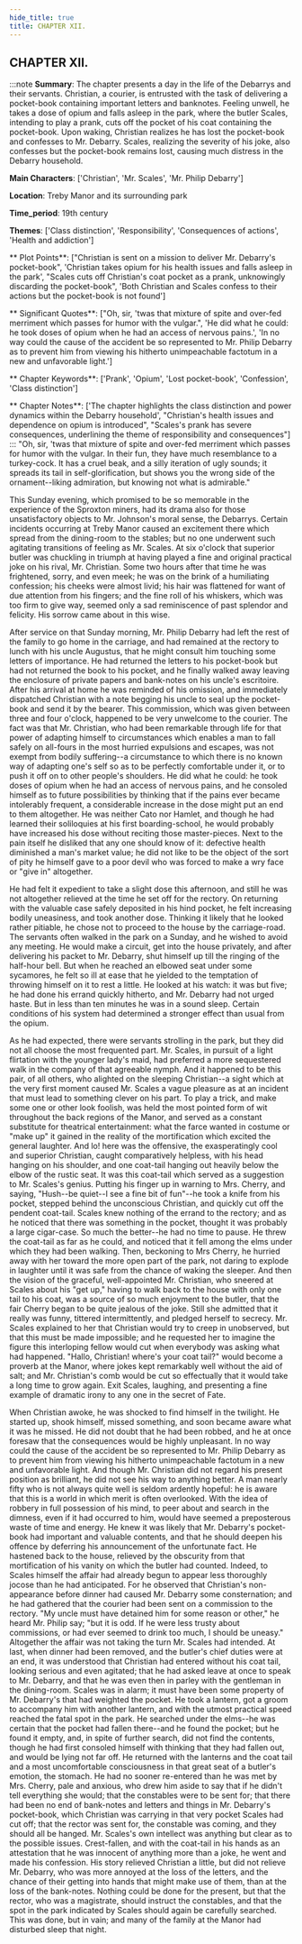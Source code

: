 ```yaml
---
hide_title: true
title: CHAPTER XII.
---
```

## CHAPTER XII.
:::note
**Summary**:
The chapter presents a day in the life of the Debarrys and their servants. Christian, a courier, is entrusted with the task of delivering a pocket-book containing important letters and banknotes. Feeling unwell, he takes a dose of opium and falls asleep in the park, where the butler Scales, intending to play a prank, cuts off the pocket of his coat containing the pocket-book. Upon waking, Christian realizes he has lost the pocket-book and confesses to Mr. Debarry. Scales, realizing the severity of his joke, also confesses but the pocket-book remains lost, causing much distress in the Debarry household.

**Main Characters**:
['Christian', 'Mr. Scales', 'Mr. Philip Debarry']

**Location**:
Treby Manor and its surrounding park

**Time_period**:
19th century

**Themes**:
['Class distinction', 'Responsibility', 'Consequences of actions', 'Health and addiction']

** Plot Points**:
["Christian is sent on a mission to deliver Mr. Debarry's pocket-book", 'Christian takes opium for his health issues and falls asleep in the park', "Scales cuts off Christian's coat pocket as a prank, unknowingly discarding the pocket-book", 'Both Christian and Scales confess to their actions but the pocket-book is not found']

** Significant Quotes**:
["Oh, sir, 'twas that mixture of spite and over-fed merriment which passes for humor with the vulgar.", 'He did what he could: he took doses of opium when he had an access of nervous pains.', 'In no way could the cause of the accident be so represented to Mr. Philip Debarry as to prevent him from viewing his hitherto unimpeachable factotum in a new and unfavorable light.']

** Chapter Keywords**:
['Prank', 'Opium', 'Lost pocket-book', 'Confession', 'Class distinction']

** Chapter Notes**:
['The chapter highlights the class distinction and power dynamics within the Debarry household', "Christian's health issues and dependence on opium is introduced", "Scales's prank has severe consequences, underlining the theme of responsibility and consequences"]
:::
"Oh, sir, 'twas that mixture of spite and over-fed merriment which passes for humor with the vulgar. In their fun, they have much resemblance to a turkey-cock. It has a cruel beak, and a silly iteration of ugly sounds; it spreads its tail in self-glorification, but shows you the wrong side of the ornament--liking admiration, but knowing not what is admirable." 

This Sunday evening, which promised to be so memorable in the experience of the Sproxton miners, had its drama also for those unsatisfactory objects to Mr. Johnson's moral sense, the Debarrys. Certain incidents occurring at Treby Manor caused an excitement there which spread from the dining-room to the stables; but no one underwent such agitating transitions of feeling as Mr. Scales. At six o'clock that superior butler was chuckling in triumph at having played a fine and original practical joke on his rival, Mr. Christian. Some two hours after that time he was frightened, sorry, and even meek; he was on the brink of a humiliating confession; his cheeks were almost livid; his hair was flattened for want of due attention from his fingers; and the fine roll of his whiskers, which was too firm to give way, seemed only a sad reminiscence of past splendor and felicity. His sorrow came about in this wise. 

After service on that Sunday morning, Mr. Philip Debarry had left the rest of the family to go home in the carriage, and had remained at the rectory to lunch with his uncle Augustus, that he might consult him touching some letters of importance. He had returned the letters to his pocket-book but had not returned the book to his pocket, and he finally walked away leaving the enclosure of private papers and bank-notes on his uncle's escritoire. After his arrival at home he was reminded of his omission, and immediately dispatched Christian with a note begging his uncle to seal up the pocket-book and send it by the bearer. This commission, which was given between three and four o'clock, happened to be very unwelcome to the courier. The fact was that Mr. Christian, who had been remarkable through life for that power of adapting himself to circumstances which enables a man to fall safely on all-fours in the most hurried expulsions and escapes, was not exempt from bodily suffering--a circumstance to which there is no known way of adapting one's self so as to be perfectly comfortable under it, or to push it off on to other people's shoulders. He did what he could: he took doses of opium when he had an access of nervous pains, and he consoled himself as to future possibilities by thinking that if the pains ever became intolerably frequent, a considerable increase in the dose might put an end to them altogether. He was neither Cato nor Hamlet, and though he had learned their soliloquies at his first boarding-school, he would probably have increased his dose without reciting those master-pieces. Next to the pain itself he disliked that any one should know of it: defective health diminished a man's market value; he did not like to be the object of the sort of pity he himself gave to a poor devil who was forced to make a wry face or "give in" altogether. 

He had felt it expedient to take a slight dose this afternoon, and still he was not altogether relieved at the time he set off for the rectory. On returning with the valuable case safely deposited in his hind pocket, he felt increasing bodily uneasiness, and took another dose. Thinking it likely that he looked rather pitiable, he chose not to proceed to the house by the carriage-road. The servants often walked in the park on a Sunday, and he wished to avoid any meeting. He would make a circuit, get into the house privately, and after delivering his packet to Mr. Debarry, shut himself up till the ringing of the half-hour bell. But when he reached an elbowed seat under some sycamores, he felt so ill at ease that he yielded to the temptation of throwing himself on it to rest a little. He looked at his watch: it was but five; he had done his errand quickly hitherto, and Mr. Debarry had not urged haste. But in less than ten minutes he was in a sound sleep. Certain conditions of his system had determined a stronger effect than usual from the opium. 

As he had expected, there were servants strolling in the park, but they did not all choose the most frequented part. Mr. Scales, in pursuit of a light flirtation with the younger lady's maid, had preferred a more sequestered walk in the company of that agreeable nymph. And it happened to be this pair, of all others, who alighted on the sleeping Christian--a sight which at the very first moment caused Mr. Scales a vague pleasure as at an incident that must lead to something clever on his part. To play a trick, and make some one or other look foolish, was held the most pointed form of wit throughout the back regions of the Manor, and served as a constant substitute for theatrical entertainment: what the farce wanted in costume or "make up" it gained in the reality of the mortification which excited the general laughter. And lo! here was the offensive, the exasperatingly cool and superior Christian, caught comparatively helpless, with his head hanging on his shoulder, and one coat-tail hanging out heavily below the elbow of the rustic seat. It was this coat-tail which served as a suggestion to Mr. Scales's genius. Putting his finger up in warning to Mrs. Cherry, and saying, "Hush--be quiet--I see a fine bit of fun"--he took a knife from his pocket, stepped behind the unconscious Christian, and quickly cut off the pendent coat-tail. Scales knew nothing of the errand to the rectory; and as he noticed that there was something in the pocket, thought it was probably a large cigar-case. So much the better--he had no time to pause. He threw the coat-tail as far as he could, and noticed that it fell among the elms under which they had been walking. Then, beckoning to Mrs Cherry, he hurried away with her toward the more open part of the park, not daring to explode in laughter until it was safe from the chance of waking the sleeper. And then the vision of the graceful, well-appointed Mr. Christian, who sneered at Scales about his "get up," having to walk back to the house with only one tail to his coat, was a source of so much enjoyment to the butler, that the fair Cherry began to be quite jealous of the joke. Still she admitted that it really was funny, tittered intermittently, and pledged herself to secrecy. Mr. Scales explained to her that Christian would try to creep in unobserved, but that this must be made impossible; and he requested her to imagine the figure this interloping fellow would cut when everybody was asking what had happened. "Hallo, Christian! where's your coat tail?" would become a proverb at the Manor, where jokes kept remarkably well without the aid of salt; and Mr. Christian's comb would be cut so effectually that it would take a long time to grow again. Exit Scales, laughing, and presenting a fine example of dramatic irony to any one in the secret of Fate. 

When Christian awoke, he was shocked to find himself in the twilight. He started up, shook himself, missed something, and soon became aware what it was he missed. He did not doubt that he had been robbed, and he at once foresaw that the consequences would be highly unpleasant. In no way could the cause of the accident be so represented to Mr. Philip Debarry as to prevent him from viewing his hitherto unimpeachable factotum in a new and unfavorable light. And though Mr. Christian did not regard his present position as brilliant, he did not see his way to anything better. A man nearly fifty who is not always quite well is seldom ardently hopeful: he is aware that this is a world in which merit is often overlooked. With the idea of robbery in full possession of his mind, to peer about and search in the dimness, even if it had occurred to him, would have seemed a preposterous waste of time and energy. He knew it was likely that Mr. Debarry's pocket-book had important and valuable contents, and that he should deepen his offence by deferring his announcement of the unfortunate fact. He hastened back to the house, relieved by the obscurity from that mortification of his vanity on which the butler had counted. Indeed, to Scales himself the affair had already begun to appear less thoroughly jocose than he had anticipated. For he observed that Christian's non-appearance before dinner had caused Mr. Debarry some consternation; and he had gathered that the courier had been sent on a commission to the rectory. "My uncle must have detained him for some reason or other," he heard Mr. Philip say; "but it is odd. If he were less trusty about commissions, or had ever seemed to drink too much, I should be uneasy." Altogether the affair was not taking the turn Mr. Scales had intended. At last, when dinner had been removed, and the butler's chief duties were at an end, it was understood that Christian had entered without his coat tail, looking serious and even agitated; that he had asked leave at once to speak to Mr. Debarry, and that he was even then in parley with the gentleman in the dining-room. Scales was in alarm; it must have been some property of Mr. Debarry's that had weighted the pocket. He took a lantern, got a groom to accompany him with another lantern, and with the utmost practical speed reached the fatal spot in the park. He searched under the elms--he was certain that the pocket had fallen there--and he found the pocket; but he found it empty, and, in spite of further search, did not find the contents, though he had first consoled himself with thinking that they had fallen out, and would be lying not far off. He returned with the lanterns and the coat tail and a most uncomfortable consciousness in that great seat of a butler's emotion, the stomach. He had no sooner re-entered than he was met by Mrs. Cherry, pale and anxious, who drew him aside to say that if he didn't tell everything she would; that the constables were to be sent for; that there had been no end of bank-notes and letters and things in Mr. Debarry's pocket-book, which Christian was carrying in that very pocket Scales had cut off; that the rector was sent for, the constable was coming, and they should all be hanged. Mr. Scales's own intellect was anything but clear as to the possible issues. Crest-fallen, and with the coat-tail in his hands as an attestation that he was innocent of anything more than a joke, he went and made his confession. His story relieved Christian a little, but did not relieve Mr. Debarry, who was more annoyed at the loss of the letters, and the chance of their getting into hands that might make use of them, than at the loss of the bank-notes. Nothing could be done for the present, but that the rector, who was a magistrate, should instruct the constables, and that the spot in the park indicated by Scales should again be carefully searched. This was done, but in vain; and many of the family at the Manor had disturbed sleep that night. 

